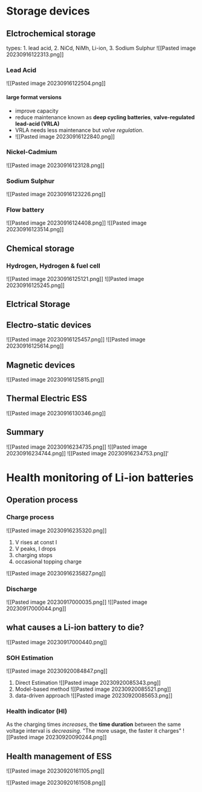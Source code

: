 # Storage devices
## Elctrochemical storage
types: 1. lead acid, 2. NiCd, NiMh, Li-ion, 3. Sodium Sulphur
![[Pasted image 20230916122313.png]]
### Lead Acid
![[Pasted image 20230916122504.png]]
#### large format versions
- improve capacity
- reduce maintenance
known as **deep cycling batteries**, **valve-regulated lead-acid (VRLA)**
- VRLA needs less maintenance but _valve regulation_.
- ![[Pasted image 20230916122840.png]]
### Nickel-Cadmium
![[Pasted image 20230916123128.png]]
### Sodium Sulphur
![[Pasted image 20230916123226.png]]
### Flow battery
![[Pasted image 20230916124408.png]]
![[Pasted image 20230916123514.png]]

## Chemical storage
### Hydrogen, Hydrogen & fuel cell
![[Pasted image 20230916125121.png]]
![[Pasted image 20230916125245.png]]

## Elctrical Storage
## Electro-static devices
![[Pasted image 20230916125457.png]]
![[Pasted image 20230916125614.png]]
## Magnetic devices
![[Pasted image 20230916125815.png]]

## Thermal Electric ESS
![[Pasted image 20230916130346.png]]
## Summary
![[Pasted image 20230916234735.png]]
![[Pasted image 20230916234744.png]]
![[Pasted image 20230916234753.png]]‘

# Health monitoring of Li-ion batteries
## Operation process
### Charge process
![[Pasted image 20230916235320.png]]
1. V rises at const I
2. V peaks, I drops
3. charging stops
4. occasional topping charge

![[Pasted image 20230916235827.png]]
### Discharge
![[Pasted image 20230917000035.png]]
![[Pasted image 20230917000044.png]]
## what causes a Li-ion battery to die?
![[Pasted image 20230917000440.png]]
### SOH Estimation
![[Pasted image 20230920084847.png]]

1. Direct Estimation
![[Pasted image 20230920085343.png]]
2. Model-based method
   ![[Pasted image 20230920085521.png]]
3. data-driven approach
![[Pasted image 20230920085653.png]]

### Health indicator (HI)
As the charging times _increases_, the **time duration** between the same voltage interval is _decreasing_. "The more usage, the faster it charges"
![[Pasted image 20230920090244.png]]

## Health management of ESS
![[Pasted image 20230920161105.png]]

![[Pasted image 20230920161508.png]]
